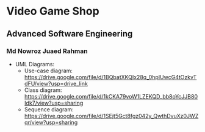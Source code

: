 # Video Game Shop
## Advanced Software Engineering
### Md Nowroz Juaed Rahman

- UML Diagrams:
    - Use-case diagram: https://drive.google.com/file/d/1BQbatXKQIx28q_0hpIUwcG4tOzkvTdFU/view?usp=drive_link
    - Class diagram: https://drive.google.com/file/d/1kCKA79voW1LZEKQD_bb8oYcJJB80Idk7/view?usp=sharing
    - Sequence diagram: https://drive.google.com/file/d/1SEjt5Gct8fgz042y_QwthDvuXz0JWZqr/view?usp=sharing
